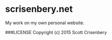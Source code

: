 # scrisenbery.net
My work on my own personal website.

###LICENSE
Copyright (c) 2015 Scott Crisenbery
